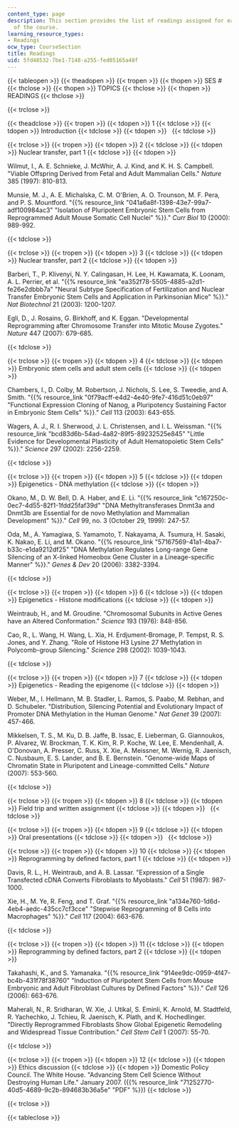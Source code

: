 ```yaml
---
content_type: page
description: This section provides the list of readings assigned for each session
  of the course.
learning_resource_types:
- Readings
ocw_type: CourseSection
title: Readings
uid: 5fd48532-7be1-7148-a255-fed05165a48f
---
```


{{< tableopen >}}
{{< theadopen >}}
{{< tropen >}}
{{< thopen >}}
SES #
{{< thclose >}}
{{< thopen >}}
TOPICS
{{< thclose >}}
{{< thopen >}}
READINGS
{{< thclose >}}

{{< trclose >}}

{{< theadclose >}}
{{< tropen >}}
{{< tdopen >}}
1
{{< tdclose >}}
{{< tdopen >}}
Introduction
{{< tdclose >}}
{{< tdopen >}}
 
{{< tdclose >}}

{{< trclose >}}
{{< tropen >}}
{{< tdopen >}}
2
{{< tdclose >}}
{{< tdopen >}}
Nuclear transfer, part 1
{{< tdclose >}}
{{< tdopen >}}


Wilmut, I., A. E. Schnieke, J. McWhir, A. J. Kind, and K. H. S. Campbell. "Viable Offspring Derived from Fetal and Adult Mammalian Cells." _Nature_ 385 (1997): 810-813.

Munsie, M. J., A. E. Michalska, C. M. O'Brien, A. O. Trounson, M. F. Pera, and P. S. Mountford. "{{% resource_link "041a6a8f-1398-43e7-99a7-adf100984ac3" "Isolation of Pluripotent Embryonic Stem Cells from Reprogrammed Adult Mouse Somatic Cell Nuclei" %}}." _Curr Biol_ 10 (2000): 989-992.


{{< tdclose >}}

{{< trclose >}}
{{< tropen >}}
{{< tdopen >}}
3
{{< tdclose >}}
{{< tdopen >}}
Nuclear transfer, part 2
{{< tdclose >}}
{{< tdopen >}}


Barberi, T., P. Klivenyi, N. Y. Calingasan, H. Lee, H. Kawamata, K. Loonam, A. L. Perrier, et al. "{{% resource_link "ea352f78-5505-4885-a2d1-fe26e2dbbb7a" "Neural Subtype Specification of Fertilization and Nuclear Transfer Embryonic Stem Cells and Application in Parkinsonian Mice" %}}." _Nat Biotechnol_ 21 (2003): 1200-1207.

Egli, D., J. Rosains, G. Birkhoff, and K. Eggan. "Developmental Reprogramming after Chromosome Transfer into Mitotic Mouse Zygotes." _Nature_ 447 (2007): 679-685.


{{< tdclose >}}

{{< trclose >}}
{{< tropen >}}
{{< tdopen >}}
4
{{< tdclose >}}
{{< tdopen >}}
Embryonic stem cells and adult stem cells
{{< tdclose >}}
{{< tdopen >}}


Chambers, I., D. Colby, M. Robertson, J. Nichols, S. Lee, S. Tweedie, and A. Smith. "{{% resource_link "0f79acff-e4d2-4e40-9fe7-416d51c0eb97" "Functional Expression Cloning of Nanog, a Pluripotency Sustaining Factor in Embryonic Stem Cells" %}}." _Cell_ 113 (2003): 643-655.

Wagers, A. J., R. I. Sherwood, J. L. Christensen, and I. L. Weissman. "{{% resource_link "bcd83d6b-54ad-4a82-89f5-89232525e845" "Little Evidence for Developmental Plasticity of Adult Hematopoietic Stem Cells" %}}." _Science_ 297 (2002): 2256-2259.


{{< tdclose >}}

{{< trclose >}}
{{< tropen >}}
{{< tdopen >}}
5
{{< tdclose >}}
{{< tdopen >}}
Epigenetics - DNA methylation
{{< tdclose >}}
{{< tdopen >}}


Okano, M., D. W. Bell, D. A. Haber, and E. Li. "{{% resource_link "c167250c-0ec7-4d55-82f1-1fdd25faf39d" "DNA Methyltransferases Dnmt3a and Dnmt3b are Essential for de novo Methylation and Mammalian Development" %}}." _Cell_ 99, no. 3 (October 29, 1999): 247-57.

Oda, M., A. Yamagiwa, S. Yamamoto, T. Nakayama, A. Tsumura, H. Sasaki, K. Nakao, E. Li, and M. Okano. "{{% resource_link "57167569-41a1-4ba7-b33c-e1da9212df25" "DNA Methylation Regulates Long-range Gene Silencing of an X-linked Homeobox Gene Cluster in a Lineage-specific Manner" %}}." _Genes & Dev_ 20 (2006): 3382-3394.


{{< tdclose >}}

{{< trclose >}}
{{< tropen >}}
{{< tdopen >}}
6
{{< tdclose >}}
{{< tdopen >}}
Epigenetics - Histone modifications
{{< tdclose >}}
{{< tdopen >}}


Weintraub, H., and M. Groudine. "Chromosomal Subunits in Active Genes have an Altered Conformation." _Science_ 193 (1976): 848-856.

Cao, R., L. Wang, H. Wang, L. Xia, H. Erdjument-Bromage, P. Tempst, R. S. Jones, and Y. Zhang. "Role of Histone H3 Lysine 27 Methylation in Polycomb-group Silencing." _Science_ 298 (2002): 1039-1043.


{{< tdclose >}}

{{< trclose >}}
{{< tropen >}}
{{< tdopen >}}
7
{{< tdclose >}}
{{< tdopen >}}
Epigenetics - Reading the epigenome
{{< tdclose >}}
{{< tdopen >}}


Weber, M., I. Hellmann, M. B. Stadler, L. Ramos, S. Paabo, M. Rebhan, and D. Schubeler. "Distribution, Silencing Potential and Evolutionary Impact of Promoter DNA Methylation in the Human Genome." _Nat Genet_ 39 (2007): 457-466.

Mikkelsen, T. S., M. Ku, D. B. Jaffe, B. Issac, E. Lieberman, G. Giannoukos, P. Alvarez, W. Brockman, T. K. Kim, R. P. Koche, W. Lee, E. Mendenhall, A. O'Donovan, A. Presser, C. Russ, X. Xie, A. Meissner, M. Wernig, R. Jaenisch, C. Nusbaum, E. S. Lander, and B. E. Bernstein. "Genome-wide Maps of Chromatin State in Pluripotent and Lineage-committed Cells." _Nature_ (2007): 553-560.


{{< tdclose >}}

{{< trclose >}}
{{< tropen >}}
{{< tdopen >}}
8
{{< tdclose >}}
{{< tdopen >}}
Field trip and written assignment
{{< tdclose >}}
{{< tdopen >}}
 
{{< tdclose >}}

{{< trclose >}}
{{< tropen >}}
{{< tdopen >}}
9
{{< tdclose >}}
{{< tdopen >}}
Oral presentations
{{< tdclose >}}
{{< tdopen >}}
 
{{< tdclose >}}

{{< trclose >}}
{{< tropen >}}
{{< tdopen >}}
10
{{< tdclose >}}
{{< tdopen >}}
Reprogramming by defined factors, part 1
{{< tdclose >}}
{{< tdopen >}}


Davis, R. L., H. Weintraub, and A. B. Lassar. "Expression of a Single Transfected cDNA Converts Fibroblasts to Myoblasts." _Cell_ 51 (1987): 987-1000.

Xie, H., M. Ye, R. Feng, and T. Graf. "{{% resource_link "a134e760-1d6d-4eb4-aedc-435cc7cf3cce" "Stepwise Reprogramming of B Cells into Macrophages" %}}." _Cell_ 117 (2004): 663-676.


{{< tdclose >}}

{{< trclose >}}
{{< tropen >}}
{{< tdopen >}}
11
{{< tdclose >}}
{{< tdopen >}}
Reprogramming by defined factors, part 2
{{< tdclose >}}
{{< tdopen >}}


Takahashi, K., and S. Yamanaka. "{{% resource_link "914ee9dc-0959-4f47-bc4b-431f78f38760" "Induction of Pluripotent Stem Cells from Mouse Embryonic and Adult Fibroblast Cultures by Defined Factors" %}}." _Cell_ 126 (2006): 663-676.

Maherali, N., R. Sridharan, W. Xie, J. Utikal, S. Eminli, K. Arnold, M. Stadtfeld, R. Yachechko, J. Tchieu, R. Jaenisch, K. Plath, and K. Hochedlinger. "Directly Reprogrammed Fibroblasts Show Global Epigenetic Remodeling and Widespread Tissue Contribution." _Cell Stem Cell_ 1 (2007): 55-70.


{{< tdclose >}}

{{< trclose >}}
{{< tropen >}}
{{< tdopen >}}
12
{{< tdclose >}}
{{< tdopen >}}
Ethics discussion
{{< tdclose >}}
{{< tdopen >}}
Domestic Policy Council. The White House. "Advancing Stem Cell Science Without Destroying Human Life." January 2007. ({{% resource_link "71252770-40d5-4689-9c2b-894683b36a5e" "PDF" %}})
{{< tdclose >}}

{{< trclose >}}

{{< tableclose >}}